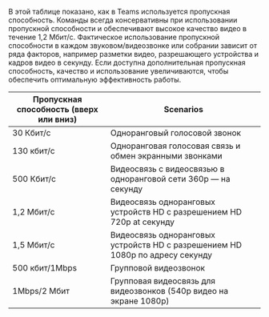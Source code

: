 В этой таблице показано, как в Teams используется пропускная способность. Команды всегда консервативны при использовании пропускной способности и обеспечивают высокое качество видео в течение 1,2 Мбит/с. Фактическое использование пропускной способности в каждом звуковом/видеозвонке или собрании зависит от ряда факторов, например разметки видео, разрешающего устройства и кадров видео в секунду. Если доступна дополнительная пропускная способность, качество и использование увеличиваются, чтобы обеспечить оптимальную эффективность работы.


|Пропускная способность (вверх или вниз) |Scenarios |
|---|---|
|30 Кбит/с |Одноранговый голосовой звонок |
|130 кбит/с |Одноранговая голосовая связь и обмен экранными звонками |
|500 Кбит/с |Видеосвязь с видеосвязью в одноранговой сети 360p — на секунду |
|1,2 Мбит/с |Видеосвязь одноранговых устройств HD с разрешением HD 720p at секунду |
|1,5 Мбит/с |Видеосвязь одноранговых устройств HD с разрешением HD 1080p по адресу секунду |
|500 кбит/1Mbps |Групповой видеозвонок |
|1Mbps/2 Мбит |Групповая видеосвязь для видеозвонков (540p видео на экране 1080p) |
